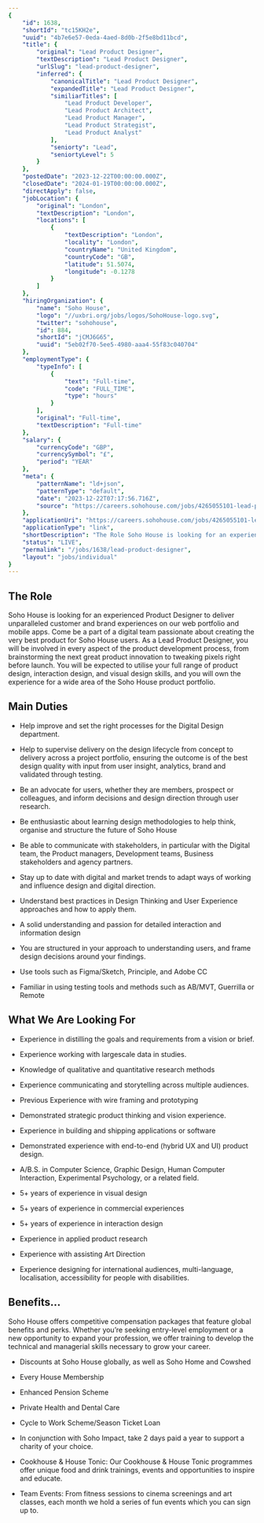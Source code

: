 ```yaml
---
{
	"id": 1638,
	"shortId": "tc15KH2e",
	"uuid": "4b7e6e57-0eda-4aed-8d0b-2f5e8bd11bcd",
	"title": {
		"original": "Lead Product Designer",
		"textDescription": "Lead Product Designer",
		"urlSlug": "lead-product-designer",
		"inferred": {
			"canonicalTitle": "Lead Product Designer",
			"expandedTitle": "Lead Product Designer",
			"similiarTitles": [
				"Lead Product Developer",
				"Lead Product Architect",
				"Lead Product Manager",
				"Lead Product Strategist",
				"Lead Product Analyst"
			],
			"seniorty": "Lead",
			"seniortyLevel": 5
		}
	},
	"postedDate": "2023-12-22T00:00:00.000Z",
	"closedDate": "2024-01-19T00:00:00.000Z",
	"directApply": false,
	"jobLocation": {
		"original": "London",
		"textDescription": "London",
		"locations": [
			{
				"textDescription": "London",
				"locality": "London",
				"countryName": "United Kingdom",
				"countryCode": "GB",
				"latitude": 51.5074,
				"longitude": -0.1278
			}
		]
	},
	"hiringOrganization": {
		"name": "Soho House",
		"logo": "//uxbri.org/jobs/logos/SohoHouse-logo.svg",
		"twitter": "sohohouse",
		"id": 884,
		"shortId": "jCMJ6G65",
		"uuid": "5eb02f70-5ee5-4980-aaa4-55f83c040704"
	},
	"employmentType": {
		"typeInfo": [
			{
				"text": "Full-time",
				"code": "FULL_TIME",
				"type": "hours"
			}
		],
		"original": "Full-time",
		"textDescription": "Full-time"
	},
	"salary": {
		"currencyCode": "GBP",
		"currencySymbol": "£",
		"period": "YEAR"
	},
	"meta": {
		"patternName": "ld+json",
		"patternType": "default",
		"date": "2023-12-22T07:17:56.716Z",
		"source": "https://careers.sohohouse.com/jobs/4265055101-lead-product-designer"
	},
	"applicationUri": "https://careers.sohohouse.com/jobs/4265055101-lead-product-designer",
	"applicationType": "link",
	"shortDescription": "The Role Soho House is looking for an experienced Product Designer to deliver unparalleled customer and brand experiences on our web portfolio and mobile apps. Come be a part of a digital team",
	"status": "LIVE",
	"permalink": "/jobs/1638/lead-product-designer",
	"layout": "jobs/individual"
}
---
```

<h2>The Role</h2><p>Soho House is looking for an experienced Product Designer to deliver unparalleled customer and brand experiences on our web portfolio and mobile apps. Come be a part of a digital team passionate about creating the very best product for Soho House users. As a Lead Product Designer, you will be involved in every aspect of the product development process, from brainstorming the next great product innovation to tweaking pixels right before launch. You will be expected to utilise your full range of product design, interaction design, and visual design skills, and you will own the experience for a wide area of the Soho House product portfolio.&nbsp;</p><h2>Main Duties</h2><ul><li><p>Help improve and set the right processes for the Digital Design department.</p></li><li><p>Help to supervise delivery on the design lifecycle from concept to delivery across a project portfolio, ensuring the outcome is of the best design quality with input from user insight, analytics, brand and validated through testing.</p></li><li><p>Be an advocate for users, whether they are members, prospect or colleagues, and inform decisions and design direction through user research.</p></li><li><p>Be enthusiastic about learning design methodologies to help think, organise and structure the future of Soho House</p></li><li><p>Be able to communicate with stakeholders, in particular with the Digital team, the Product managers, Development teams, Business stakeholders and agency partners.</p></li><li><p>Stay up to date with digital and market trends to adapt ways of working and influence design and digital direction.</p></li><li><p>Understand best practices in Design Thinking and User Experience approaches and how to apply them.</p></li><li><p>A solid understanding and passion for detailed interaction and information design</p></li><li><p>You are structured in your approach to understanding users, and frame design decisions around your findings.</p></li><li><p>Use tools such as Figma/Sketch, Principle, and Adobe CC</p></li><li><p>Familiar in using testing tools and methods such as AB/MVT, Guerrilla or Remote</p></li></ul><h2>What We Are Looking For</h2><ul><li><p>Experience in distilling the goals and requirements from a vision or brief.</p></li><li><p>Experience working with large­scale data in studies.</p></li><li><p>Knowledge of qualitative and quantitative research methods</p></li><li><p>Experience communicating and storytelling across multiple audiences.</p></li><li><p>Previous Experience with wire framing and prototyping&nbsp;</p></li><li><p>Demonstrated strategic product thinking and vision experience.</p></li><li><p>Experience in building and shipping applications or software&nbsp;</p></li><li><p>Demonstrated experience with end-to-end (hybrid UX and UI) product design.</p></li><li><p>A/B.S. in Computer Science, Graphic Design, Human Computer Interaction, Experimental Psychology, or a related field.</p></li><li><p>5+ years of experience in visual design</p></li><li><p>5+ years of experience in commercial experiences</p></li><li><p>5+ years of experience in interaction design</p></li><li><p>Experience in applied product research</p></li><li><p>Experience with assisting Art Direction</p></li><li><p>Experience designing for international audiences, multi-language, localisation, accessibility for people with disabilities.</p></li></ul><h2><strong>Benefits…</strong></h2><p>Soho House offers competitive compensation packages that feature global benefits and perks. Whether you’re seeking entry-level employment or a new opportunity to expand your profession, we offer training to develop the technical and managerial skills necessary to grow your career.</p><ul><li><p>Discounts at Soho House globally, as well as Soho Home and Cowshed</p></li><li><p>Every House Membership</p></li><li><p>Enhanced Pension Scheme</p></li><li><p>Private Health and Dental Care</p></li><li><p>Cycle to Work Scheme/Season Ticket Loan</p></li><li><p>In conjunction with Soho Impact, take 2 days paid a year to support a charity of your choice.</p></li><li><p>Cookhouse &amp; House Tonic: Our Cookhouse &amp; House Tonic programmes offer unique food and drink trainings, events and opportunities to inspire and educate.</p></li><li><p>Team Events: From fitness sessions to cinema screenings and art classes, each month we hold a series of fun events which you can sign up to.</p></li></ul>
